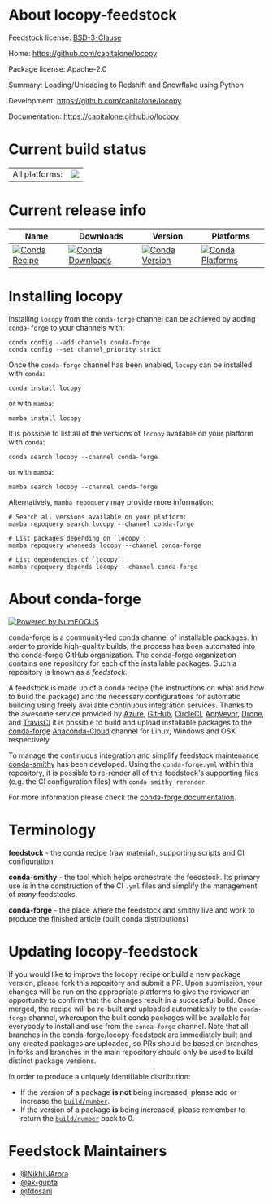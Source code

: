 About locopy-feedstock
======================

Feedstock license: [BSD-3-Clause](https://github.com/conda-forge/locopy-feedstock/blob/main/LICENSE.txt)

Home: https://github.com/capitalone/locopy

Package license: Apache-2.0

Summary: Loading/Unloading to Redshift and Snowflake using Python

Development: https://github.com/capitalone/locopy

Documentation: https://capitalone.github.io/locopy

Current build status
====================


<table><tr><td>All platforms:</td>
    <td>
      <a href="https://dev.azure.com/conda-forge/feedstock-builds/_build/latest?definitionId=11486&branchName=main">
        <img src="https://dev.azure.com/conda-forge/feedstock-builds/_apis/build/status/locopy-feedstock?branchName=main">
      </a>
    </td>
  </tr>
</table>

Current release info
====================

| Name | Downloads | Version | Platforms |
| --- | --- | --- | --- |
| [![Conda Recipe](https://img.shields.io/badge/recipe-locopy-green.svg)](https://anaconda.org/conda-forge/locopy) | [![Conda Downloads](https://img.shields.io/conda/dn/conda-forge/locopy.svg)](https://anaconda.org/conda-forge/locopy) | [![Conda Version](https://img.shields.io/conda/vn/conda-forge/locopy.svg)](https://anaconda.org/conda-forge/locopy) | [![Conda Platforms](https://img.shields.io/conda/pn/conda-forge/locopy.svg)](https://anaconda.org/conda-forge/locopy) |

Installing locopy
=================

Installing `locopy` from the `conda-forge` channel can be achieved by adding `conda-forge` to your channels with:

```
conda config --add channels conda-forge
conda config --set channel_priority strict
```

Once the `conda-forge` channel has been enabled, `locopy` can be installed with `conda`:

```
conda install locopy
```

or with `mamba`:

```
mamba install locopy
```

It is possible to list all of the versions of `locopy` available on your platform with `conda`:

```
conda search locopy --channel conda-forge
```

or with `mamba`:

```
mamba search locopy --channel conda-forge
```

Alternatively, `mamba repoquery` may provide more information:

```
# Search all versions available on your platform:
mamba repoquery search locopy --channel conda-forge

# List packages depending on `locopy`:
mamba repoquery whoneeds locopy --channel conda-forge

# List dependencies of `locopy`:
mamba repoquery depends locopy --channel conda-forge
```


About conda-forge
=================

[![Powered by
NumFOCUS](https://img.shields.io/badge/powered%20by-NumFOCUS-orange.svg?style=flat&colorA=E1523D&colorB=007D8A)](https://numfocus.org)

conda-forge is a community-led conda channel of installable packages.
In order to provide high-quality builds, the process has been automated into the
conda-forge GitHub organization. The conda-forge organization contains one repository
for each of the installable packages. Such a repository is known as a *feedstock*.

A feedstock is made up of a conda recipe (the instructions on what and how to build
the package) and the necessary configurations for automatic building using freely
available continuous integration services. Thanks to the awesome service provided by
[Azure](https://azure.microsoft.com/en-us/services/devops/), [GitHub](https://github.com/),
[CircleCI](https://circleci.com/), [AppVeyor](https://www.appveyor.com/),
[Drone](https://cloud.drone.io/welcome), and [TravisCI](https://travis-ci.com/)
it is possible to build and upload installable packages to the
[conda-forge](https://anaconda.org/conda-forge) [Anaconda-Cloud](https://anaconda.org/)
channel for Linux, Windows and OSX respectively.

To manage the continuous integration and simplify feedstock maintenance
[conda-smithy](https://github.com/conda-forge/conda-smithy) has been developed.
Using the ``conda-forge.yml`` within this repository, it is possible to re-render all of
this feedstock's supporting files (e.g. the CI configuration files) with ``conda smithy rerender``.

For more information please check the [conda-forge documentation](https://conda-forge.org/docs/).

Terminology
===========

**feedstock** - the conda recipe (raw material), supporting scripts and CI configuration.

**conda-smithy** - the tool which helps orchestrate the feedstock.
                   Its primary use is in the construction of the CI ``.yml`` files
                   and simplify the management of *many* feedstocks.

**conda-forge** - the place where the feedstock and smithy live and work to
                  produce the finished article (built conda distributions)


Updating locopy-feedstock
=========================

If you would like to improve the locopy recipe or build a new
package version, please fork this repository and submit a PR. Upon submission,
your changes will be run on the appropriate platforms to give the reviewer an
opportunity to confirm that the changes result in a successful build. Once
merged, the recipe will be re-built and uploaded automatically to the
`conda-forge` channel, whereupon the built conda packages will be available for
everybody to install and use from the `conda-forge` channel.
Note that all branches in the conda-forge/locopy-feedstock are
immediately built and any created packages are uploaded, so PRs should be based
on branches in forks and branches in the main repository should only be used to
build distinct package versions.

In order to produce a uniquely identifiable distribution:
 * If the version of a package **is not** being increased, please add or increase
   the [``build/number``](https://docs.conda.io/projects/conda-build/en/latest/resources/define-metadata.html#build-number-and-string).
 * If the version of a package **is** being increased, please remember to return
   the [``build/number``](https://docs.conda.io/projects/conda-build/en/latest/resources/define-metadata.html#build-number-and-string)
   back to 0.

Feedstock Maintainers
=====================

* [@NikhilJArora](https://github.com/NikhilJArora/)
* [@ak-gupta](https://github.com/ak-gupta/)
* [@fdosani](https://github.com/fdosani/)

